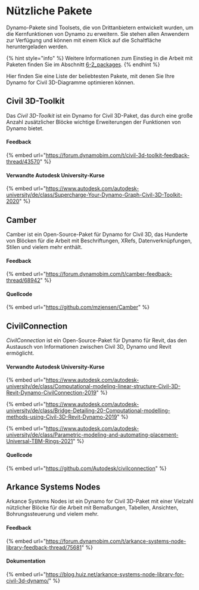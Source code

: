# Nützliche Pakete

Dynamo-Pakete sind Toolsets, die von Drittanbietern entwickelt wurden, um die Kernfunktionen von Dynamo zu erweitern. Sie stehen allen Anwendern zur Verfügung und können mit einem Klick auf die Schaltfläche heruntergeladen werden.

{% hint style="info" %}
Weitere Informationen zum Einstieg in die Arbeit mit Paketen finden Sie im Abschnitt [6-2_packages](../6\_custom\_nodes\_and\_packages/6-2\_packages/ "mention").
{% endhint %}

Hier finden Sie eine Liste der beliebtesten Pakete, mit denen Sie Ihre Dynamo for Civil 3D-Diagramme optimieren können.

## Civil 3D-Toolkit

Das _Civil 3D-Toolkit_ ist ein Dynamo for Civil 3D-Paket, das durch eine große Anzahl zusätzlicher Blöcke wichtige Erweiterungen der Funktionen von Dynamo bietet.

#### Feedback

{% embed url="https://forum.dynamobim.com/t/civil-3d-toolkit-feedback-thread/43570" %}

#### Verwandte Autodesk University-Kurse

{% embed url="https://www.autodesk.com/autodesk-university/de/class/Supercharge-Your-Dynamo-Graph-Civil-3D-Toolkit-2020" %}

## Camber

Camber ist ein Open-Source-Paket für Dynamo for Civil 3D, das Hunderte von Blöcken für die Arbeit mit Beschriftungen, XRefs, Datenverknüpfungen, Stilen und vielem mehr enthält.

#### Feedback

{% embed url="https://forum.dynamobim.com/t/camber-feedback-thread/68942" %}

#### Quellcode

{% embed url="https://github.com/mzjensen/Camber" %}

## CivilConnection

_CivilConnection_ ist ein Open-Source-Paket für Dynamo für Revit, das den Austausch von Informationen zwischen Civil 3D, Dynamo und Revit ermöglicht.

#### Verwandte Autodesk University-Kurse

{% embed url="https://www.autodesk.com/autodesk-university/de/class/Computational-modeling-linear-structure-Civil-3D-Revit-Dynamo-CivilConnection-2019" %}

{% embed url="https://www.autodesk.com/autodesk-university/de/class/Bridge-Detailing-20-Computational-modelling-methods-using-Civil-3D-Revit-Dynamo-2019" %}

{% embed url="https://www.autodesk.com/autodesk-university/de/class/Parametric-modeling-and-automating-placement-Universal-TBM-Rings-2021" %}

#### Quellcode

{% embed url="https://github.com/Autodesk/civilconnection" %}

## Arkance Systems Nodes

Arkance Systems Nodes ist ein Dynamo for Civil 3D-Paket mit einer Vielzahl nützlicher Blöcke für die Arbeit mit Bemaßungen, Tabellen, Ansichten, Bohrungssteuerung und vielem mehr.

#### Feedback

{% embed url="https://forum.dynamobim.com/t/arkance-systems-node-library-feedback-thread/75681" %}

#### Dokumentation

{% embed url="https://blog.huiz.net/arkance-systems-node-library-for-civil-3d-dynamo/" %}
